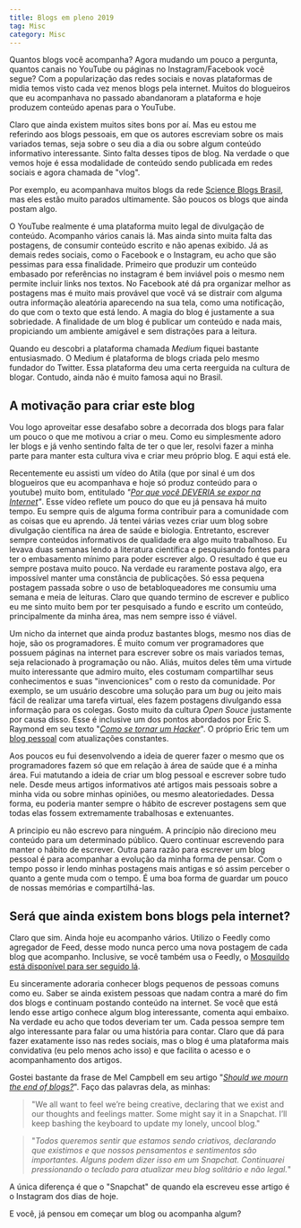 ```yaml
---
title: Blogs em pleno 2019
tag: Misc
category: Misc
---
```


Quantos blogs você acompanha? Agora mudando um pouco a pergunta, quantos canais no YouTube ou páginas no Instagram/Facebook você segue? Com a popularização das redes sociais e novas plataformas de midia temos visto cada vez menos blogs pela internet. Muitos do blogueiros que eu acompanhava no passado abandanoram a plataforma e hoje produzem conteúdo apenas para o YouTube.

Claro que ainda existem muitos sites bons por aí. Mas eu estou me referindo aos blogs pessoais, em que os autores escreviam sobre os mais variados temas, seja sobre o seu dia a dia ou sobre algum conteúdo informativo interessante. Sinto falta desses tipos de blog. Na verdade o que vemos hoje é essa modalidade de conteúdo sendo publicada em redes sociais e agora chamada de "vlog".

Por exemplo, eu acompanhava muitos blogs da rede [Science Blogs Brasil](http://scienceblogs.com.br/), mas eles estão muito parados ultimamente. São poucos os blogs que ainda postam algo.

O YouTube realmente é uma plataforma muito legal de divulgação de conteúdo. Acompanho vários canais lá. Mas ainda sinto muita falta das postagens, de consumir conteúdo escrito e não apenas exibido. Já as demais redes sociais, como o Facebook e o Instagram, eu acho que são pessimas para essa finalidade. Primeiro que produzir um conteúdo embasado por referências no instagram é bem inviável pois o mesmo nem permite incluir links nos textos. No Facebook até dá pra organizar melhor as postagens mas é muito mais provável que você vá se distrair com alguma outra informação aleatória aparecendo na sua tela, como uma notificação, do que com o texto que está lendo. A magia do blog é justamente a sua sobriedade. A finalidade de um blog é publicar um conteúdo e nada mais, propiciando um ambiente amigável e sem distrações para a leitura.

Quando eu descobri a plataforma chamada *Medium* fiquei bastante entusiasmado. O Medium é plataforma de blogs criada  pelo mesmo fundador do Twitter. Essa plataforma deu uma certa reerguida na cultura de blogar. Contudo, ainda não é muito famosa aqui no Brasil.

## A motivação para criar este blog

Vou logo aproveitar esse desafabo sobre a decorrada dos blogs para falar um pouco o que me motivou a criar o meu.  Como eu simplesmente adoro ler blogs e já venho sentindo falta de ter o que ler, resolvi fazer a minha parte para manter esta cultura viva e criar meu próprio blog. E aqui está ele.

Recentemente eu assisti um vídeo do Atila (que por sinal é um dos blogueiros que eu acompanhava e hoje só produz conteúdo para o youtube) muito bom, entitulado *"[Por que você DEVERIA se expor na Internet](https://www.youtube.com/watch?v=Ja6ZnJUQa_0)"*. Esse vídeo reflete um pouco do que eu já pensava há muito tempo. Eu sempre quis de alguma forma contribuir para a comunidade com as coisas que eu aprendo. Já tentei várias vezes criar uum blog sobre divulgação científica na área de saúde e biologia. Entretanto, escrever sempre conteúdos informativos de qualidade era algo muito trabalhoso. Eu levava duas semanas lendo a literatura científica e pesquisando fontes para ter o embasamento mínimo para poder escrever algo. O resultado é que eu sempre postava muito pouco. Na verdade eu raramente postava algo, era impossível manter uma constância de publicações. Só essa pequena postagem passada sobre o uso de betabloqueadores me consumiu uma semana e meia de leituras. Claro que quando termino de escrever e publico eu me sinto muito bem por ter pesquisado a fundo e escrito um conteúdo, principalmente da minha área, mas nem sempre isso é viável.

Um nicho da internet que ainda produz bastantes blogs, mesmo nos dias de hoje, são os programadores. É muito comum ver programadores que possuem páginas na internet para escrever sobre os mais variados temas, seja relacionado à programação ou não. Aliás, muitos deles têm uma virtude muito interessante que admiro muito, eles costumam compartilhar seus conhecimentos e suas "invencionices" com o resto da comunidade. Por exemplo, se um usuário descobre uma solução para um *bug* ou jeito mais fácil de realizar uma tarefa virtual, eles fazem postagens divulgando essa informação para os colegas. Gosto muito da cultura *Open Souce* justamente por causa disso. Esse é inclusive um dos pontos abordados por Eric S. Raymond em seu texto "*[Como se tornar um Hacker](http://www.catb.org/esr/faqs/hacker-howto.html)*". O próprio Eric tem um [blog pessoal](http://esr.ibiblio.org/) com atualizações constantes.

Aos poucos eu fui desenvolvendo a ideia de querer fazer o mesmo que os programadores fazem só que em relação à área de saúde que é a minha área. Fui matutando a ideia de criar um blog pessoal e escrever sobre tudo nele. Desde meus artigos informativos até artigos mais pessoais sobre a minha vida ou sobre minhas opiniões, ou mesmo aleatoriedades. Dessa forma, eu poderia manter sempre o hábito de escrever postagens sem que todas elas fossem extremamente trabalhosas e extenuantes.

A principio eu não escrevo para ninguém.  A princípio não direciono meu conteúdo para um determinado público. Quero continuar escrevendo para manter o hábito de escrever.  Outra para razão para escrever um blog pessoal é para acompanhar a evolução da minha forma de pensar. Com o tempo posso ir lendo minhas postagens mais antigas e só assim perceber o quanto a gente muda com o tempo. É uma boa forma de guardar um pouco de nossas memórias e compartilhá-las.

## Será que ainda existem bons blogs pela internet?

Claro que sim. Ainda hoje eu acompanho vários. Utilizo o Feedly como agregador de Feed, desse modo nunca perco uma nova postagem de cada blog que acompanho. Inclusive, se você também usa o Feedly, o [Mosquildo está disponível para ser seguido lá](https://feedly.com/i/subscription/feed%2Fhttps%3A%2F%2Fmosquildo.com.br%2Ffeed.xml).

Eu sinceramente adoraria conhecer blogs pequenos de pessoas comuns como eu. Saber se ainda existem pessoas que nadam contra a maré do fim dos blogs e continuam postando conteúdo na internet. Se você que está lendo esse artigo conhece algum blog interessante, comenta aqui embaixo. Na verdade eu acho que todos deveriam ter um. Cada pessoa sempre tem algo interessante para falar ou uma história para contar. Claro que dá para fazer exatamente isso nas redes sociais, mas o blog é uma plataforma mais convidativa (eu pelo menos acho isso) e que facilita o acesso e o acompanhamento dos artigos.

Gostei bastante da frase de Mel Campbell em seu artigo "[*Should we mourn the end of blogs?*](https://www.theguardian.com/commentisfree/2014/jul/17/should-we-mourn-the-end-of-blogs)". Faço das palavras dela, as minhas:

> "We all want to feel we’re being creative, declaring that we exist and our thoughts and feelings  matter. Some might say it in a Snapchat. I’ll keep bashing the keyboard to update my lonely, uncool blog."

> "*Todos queremos sentir que estamos sendo criativos, declarando que existimos e que nossos pensamentos e sentimentos são importantes. Alguns podem dizer isso em um Snapchat. Continuarei pressionando o teclado para atualizar meu blog solitário e não legal.*"

A única diferença é que o "Snapchat" de quando ela escreveu esse artigo é o Instagram dos dias de hoje.

E você, já pensou em começar um blog ou acompanha algum?

